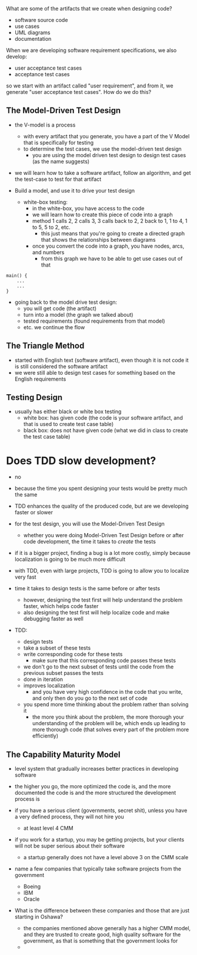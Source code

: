 What are some of the artifacts that we create when designing code?
- software source code
- use cases
- UML diagrams
- documentation


When we are developing software requirement specifications, we also develop: 
- user acceptance test cases
- acceptance test cases

so we start with an artifact called "user requirement", and from it, we generate "user acceptance test cases". How do we do this? 

## The Model-Driven Test Design
- the V-model is a process
	- with every artifact that you generate, you have a part of the V Model that is specifically for testing
	- to determine the test cases, we use the model-driven test design
		- you are using the model driven test design to design test cases (as the name suggests)
- we will learn how to take a software artifact, follow an algorithm, and get the test-case to test for that artifact

- Build a model, and use it to drive your test design
	- white-box testing:
		- in the white-box, you have access to the code
		- we will learn how to create this piece of code into a graph
		- method 1 calls 2, 2 calls 3, 3 calls back to 2, 2 back to 1, 1 to 4, 1 to 5, 5 to 2, etc.
			- this just means that you're going to create a directed graph that shows the relationships between diagrams
		- once you convert the code into a graph, you have nodes, arcs, and numbers
			- from this graph we have to be able to get use cases out of that
```
main() {
	...
	...
}
```

- going back to the model drive test design:
	- you will get code (the artifact)
	- turn into a model (the graph we talked about)
	- tested requirements (found requirements from that model)
	- etc. we continue the flow


## The Triangle Method
- started with English text (software artifact), even though it is not code it is still considered the software artifact
- we were still able to design test cases for something based on the English requirements


## Testing Design
- usually has either black or white box testing
	- white box: has given code (the code is your software artifact, and that is used to create test case table)
	- black box: does not have given code (what we did in class to create the test case table)

# Does TDD slow development? 
- no 
- because the time you spent designing your tests would be pretty much the same
- TDD enhances the quality of the produced code, but are we developing faster or slower
- for the test design, you will use the Model-Driven Test Design
	- whether you were doing Model-Driven Test Design before or after code development, the time it takes to *create* the tests
- if it is a bigger project, finding a bug is a lot more costly, simply because localization is going to be much more difficult
- with TDD, even with large projects, TDD is going to allow you to localize very fast
- time it takes to design tests is the same before or after tests
	- however, designing the test first will help understand the problem faster, which helps code faster
	- also designing the test first will help localize code and make debugging faster as well

- TDD: 
	- design tests
	- take a subset of these tests
	- write corresponding code for these tests
		- make sure that this corresponding code passes these tests
	- we don't go to the next subset of tests until the code from the previous subset passes the tests
	- done in iteration
	- improves localization 
		- and you have very high confidence in the code that you write, and only then do you go to the next set of code
	- you spend more time thinking about the problem rather than solving it
		- the more you think about the problem, the more thorough your understanding of the problem will be, which ends up leading to more thorough code (that solves every part of the problem more efficiently)

## The Capability Maturity Model 
- level system that gradually increases better practices in developing software
- the higher you go, the more optimized the code is, and the more documented the code is and the more structured the development process is
- if you have a serious client (governments, secret shit), unless you have a very defined process, they will not hire you 
	- at least level 4 CMM
- if you work for a startup, you may be getting projects, but your clients will not be super serious about their software
	- a startup generally does not have a level above 3 on the CMM scale

- name a few companies that typically take software projects from the government
	- Boeing
	- IBM 
	- Oracle
- What is the difference between these companies and those that are just starting in Oshawa?
	- the companies mentioned above generally has a higher CMM model, and they are trusted to create good, high quality software for the government, as that is something that the government looks for
	- 
